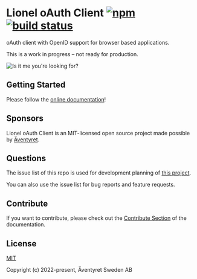 # Lionel oAuth Client [![npm](https://img.shields.io/npm/v/lionel-oauth-client.svg)](https://www.npmjs.com/package/lionel-oauth-client) [![build status](https://github.com/Aventyret/lionel-oauth-client/actions/workflows/ci.yml/badge.svg?branch=main)](https://github.com/Aventyret/lionel-oauth-client/actions/workflows/ci.yml)

oAuth client with OpenID support for browser based applications.

This is a work in progress – not ready for production.

![Is it me you're looking for?](https://media.giphy.com/gifsu/gxm312VgzIT0bqscGE/giphy-caption.gif?cid=6104955e9811310d7b291ac17538a1a6359b384c1200ad37&rid=giphy-caption.gif)

## Getting Started

Please follow the [online documentation](https://aventyret.github.io/lionel-oauth-client/)!

## Sponsors

Lionel oAuth Client is an MIT-licensed open source project made possible by [Äventyret](https://aventyret.com).

## Questions

The issue list of this repo is used for development planning of [this project](https://github.com/Aventyret/lionel-oauth-client/projects/1).

You can also use the issue list for bug reports and feature requests.

## Contribute

If you want to contribute, please check out the [Contribute Section](https://aventyret.github.io/lionel-oauth-client/guide/contributing.html) of the documentation.

## License

[MIT](https://opensource.org/licenses/MIT)

Copyright (c) 2022-present, Äventyret Sweden AB
